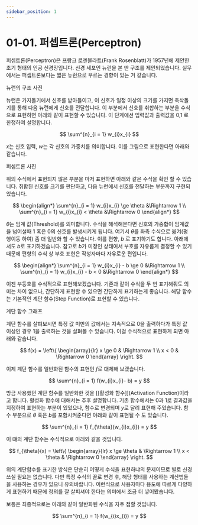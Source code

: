 ```yaml
---
sidebar_position: 1
---
```


# 01-01. 퍼셉트론(Perceptron)
퍼셉트론(Perceptron)은 프랑크 로젠블라트(Frank Rosenblatt)가 1957년에 제안한 초기 형태의 인공 신경망입니다. 신경 세포인 뉴런을 본 딴 구조를 제안되었습니다. 실무에서는 퍼셉트론보다는 짧은 뉴런으로 부르는 경향이 있는 거 같습니다.

뉴런의 구조 사진

뉴런은 가지돌기에서 신호를 받아들이고, 이 신호가 일정 이상의 크기를 가지면 축삭돌기를 통해 다음 뉴런에게 신호를 전달합니다. 이 부분에서 신호를 취합하는 부분을 수식으로 표현하면 아래와 같이 표현할 수 있습니다. 이 단계에선 입력값과 출력값을 0,1 로 한정하여 설명합니다. 

$$
\sum^{n}_{i = 1} w_{i}x_{i}
$$

$x$는 신호 입력, $w$는 각 신호의 가중치를 의미합니다. 이를 그림으로 표현한다면 아래와 같습니다. 

퍼셉트론 사진

위의 수식에서 표현되지 않은 부분을 마저 표현하면 아래와 같은 수식을 확인 할 수 있습니다. 취합된 신호를 크기를 판단하고, 다음 뉴런에서 신호를 전달하는 부분까지 구현되었습니다.

$$
\begin{align*}
    \sum^{n}_{i = 1} w_{i}x_{i} \ge \theta &\Rightarrow 1 \\
    \sum^{n}_{i = 1} w_{i}x_{i} < \theta &\Rightarrow 0
\end{align*} 
$$

$\theta$는 임계 값(Threshold)를 의미합니다. 수식을 해석해본다면 신호의 가중합이 임계값을 넘어설때 1 혹은 0의 신호를 발생시키게 됩니다. 여기서 $\theta$를 좌측 수식으로 옮겨(평행이동 하여) 좀 더 일반화 할 수 있습니다. 이를 편향, $b$ 로 표기하기도 합니다. 아래에서도 $b$로 표기하겠습니다. 참고로 $b$가 미정인 상태여서 부호를 자유롭게 결정할 수 있기 때문에 편향의 수식 상 부호 표현은 작성자마다 자유로운 편입니다.

$$
\begin{align*}
    \sum^{n}_{i = 1} w_{i}x_{i} - b \ge 0 &\Rightarrow 1 \\
    \sum^{n}_{i = 1} w_{i}x_{i} - b < 0 &\Rightarrow 0
\end{align*} 
$$

이젠 부등호를 수식적으로 표현해보겠습니다. 기존과 같이 수식을 두 번 표기해줘도 의미는 차이 없으나, 간단하게 표현할 수 있으면 간단하게 표기하는게 좋습니다.  해당 함수는 기본적인 계단 함수(Step Function)로 표현할 수 있습니다.

계단 함수 그래프

계단 함수를 살펴보시면 특정 값 미만의 값에서는 지속적으로 0을 출력하다가 특정 값 이상인 경우 1을 출력하는 것을 살펴볼 수 있습니다. 이걸 수식적으로 표현하게 되면 아래와 같습니다.  

$$
f(x) = 
\left\{ 
	\begin{array}{lr} 
		x \ge 0 & \Rightarrow 1 \\ 
		x < 0 & \Rightarrow 0 
	\end{array} \right.
$$

이제 계단 함수를 일반화된 함수의 표현인 $f$로 대체해 보겠습니다.

$$
\sum^{n}_{i = 1} f(w_{i}x_{i}- b) = y
$$

방금 사용했던 계단 함수를 일반화한 것을 [[활성화 함수]](Activation Function)이라고 합니다. 활성화 함수에 대해서는 추후 설명합니다. 기존 함수에서는 0과 1로 결과값을 지정하여 표현하는 부분이 있었으나, 함수로 변경되며 $y$로 달리 표현해 주었습니다. 함수 부분으로 $\theta$ 혹은 $b$를 포함시켜준다면 아래와 같이 표현될 수 도 있습니다. 

$$
\sum^{n}_{i = 1} f_{\theta}(w_{i}x_{i}) = y
$$

이 떄의 계단 함수는 수식적으로 아래와 같을 것입니다.

$$
f_{\theta}(x) = 
\left\{ 
	\begin{array}{lr} 
		x \ge \theta & \Rightarrow 1 \\ 
		x < \theta & \Rightarrow 0 
	\end{array} \right.
$$

위의 계단함수를 표기한 방식은 단순히 어떻게 수식을 표현하냐의 문제이므로 별로 신경쓰실 필요는 없습니다. 다만 특정 수식의 꼴로 변경 후, 해당 형태를 사용하는 계산법들을 사용하는 경우가 있으니 유의바랍니다. 이런식으로 사용자마다 용도에 따르게 다양하게 표현하기 때문에 정의를 잘 살피셔야 한다는 의미에서 조금 더 넣어봤습니다. 

보통은 최종적으로는 아래와 같이 일반화된 수식을 자주 접할 것입니다. 

$$
\sum^{n}_{i = 1} f(w_{i}x_{i}) = y
$$